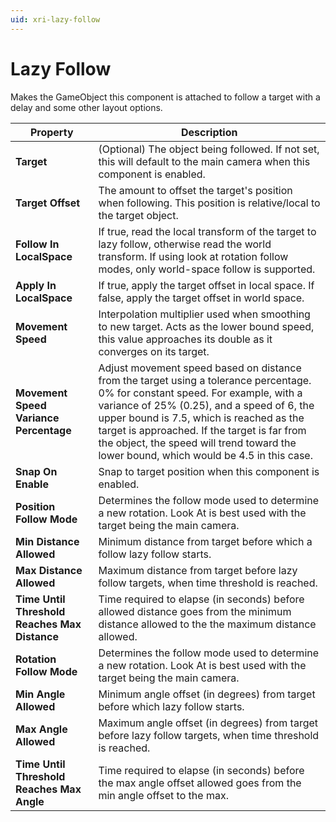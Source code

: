 ```yaml
---
uid: xri-lazy-follow
---
```

# Lazy Follow

Makes the GameObject this component is attached to follow a target with a delay and some other layout options.

| **Property** | **Description**                                                                                                                                                                                                                                                                                                                                                |
|---|----------------------------------------------------------------------------------------------------------------------------------------------------------------------------------------------------------------------------------------------------------------------------------------------------------------------------------------------------------------|
| **Target** | (Optional) The object being followed. If not set, this will default to the main camera when this component is enabled.                                                                                                                                                                                                                                         |
| **Target Offset** | The amount to offset the target's position when following. This position is relative/local to the target object.                                                                                                                                                                                                                                               |
| **Follow In LocalSpace** | If true, read the local transform of the target to lazy follow, otherwise read the world transform. If using look at rotation follow modes, only world-space follow is supported.                                                                                                                                                                                                                                                                                                                |
| **Apply In LocalSpace** | If true, apply the target offset in local space. If false, apply the target offset in world space.                                                                                                                                                                                                                                                                                                                |
| **Movement Speed** | Interpolation multiplier used when smoothing to new target. Acts as the lower bound speed, this value approaches its double as it converges on its target.                                                                                                                                                                                                     |
| **Movement Speed Variance Percentage** | Adjust movement speed based on distance from the target using a tolerance percentage. 0% for constant speed. For example, with a variance of 25% (0.25), and a speed of 6, the upper bound is 7.5, which is reached as the target is approached. If the target is far from the object, the speed will trend toward the lower bound, which would be 4.5 in this case. |
| **Snap On Enable** | Snap to target position when this component is enabled.                                                                                                                                                                                                                                                                                                        |
| **Position Follow Mode** | Determines the follow mode used to determine a new rotation. Look At is best used with the target being the main camera.                                                                                                                                                                                                                                       |
| **Min Distance Allowed** | Minimum distance from target before which a follow lazy follow starts.                                                                                                                                                                                                                                                                                         |
| **Max Distance Allowed** | Maximum distance from target before lazy follow targets, when time threshold is reached.                                                                                                                                                                                                                                                                       |
| **Time Until Threshold Reaches Max Distance** | Time required to elapse (in seconds) before allowed distance goes from the minimum distance allowed to the the maximum distance allowed.                                                                                                                                                                                                                       |
| **Rotation Follow Mode** | Determines the follow mode used to determine a new rotation. Look At is best used with the target being the main camera.                                                                                                                                                                                                                                       |
| **Min Angle Allowed** | Minimum angle offset (in degrees) from target before which lazy follow starts.                                                                                                                                                                                                                                                                                 |
| **Max Angle Allowed** | Maximum angle offset (in degrees) from target before lazy follow targets, when time threshold is reached.                                                                                                                                                                                                                                                      |
| **Time Until Threshold Reaches Max Angle** | Time required to elapse (in seconds) before the max angle offset allowed goes from the min angle offset to the max.                                                                                                                                                                                                                                            |
